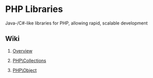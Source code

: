 # PHP Libraries

Java-/C#-like libraries for PHP, allowing rapid, scalable development

## Wiki

1. [Overview](https://github.com/EvanWashkow/php-libraries/wiki)

2. [PHP\Collections](https://github.com/EvanWashkow/php-libraries/wiki/Collections)

3. [PHP\Object](https://github.com/EvanWashkow/php-libraries/wiki/Object)
